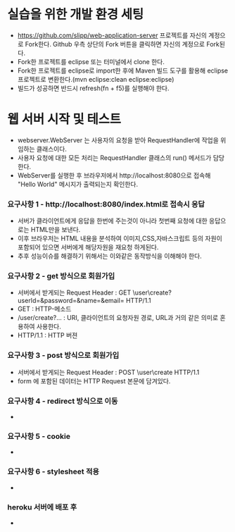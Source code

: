 # 실습을 위한 개발 환경 세팅
* https://github.com/slipp/web-application-server 프로젝트를 자신의 계정으로 Fork한다. Github 우측 상단의 Fork 버튼을 클릭하면 자신의 계정으로 Fork된다.
* Fork한 프로젝트를 eclipse 또는 터미널에서 clone 한다.
* Fork한 프로젝트를 eclipse로 import한 후에 Maven 빌드 도구를 활용해 eclipse 프로젝트로 변환한다.(mvn eclipse:clean eclipse:eclipse)
* 빌드가 성공하면 반드시 refresh(fn + f5)를 실행해야 한다.

# 웹 서버 시작 및 테스트
* webserver.WebServer 는 사용자의 요청을 받아 RequestHandler에 작업을 위임하는 클래스이다.
* 사용자 요청에 대한 모든 처리는 RequestHandler 클래스의 run() 메서드가 담당한다.
* WebServer를 실행한 후 브라우저에서 http://localhost:8080으로 접속해 "Hello World" 메시지가 출력되는지 확인한다.

### 요구사항 1 - http://localhost:8080/index.html로 접속시 응답
* 서버가 클라이언트에게 응답을 한번에 주는것이 아니라 첫번째 요청에 대한 응답으로는 HTML만을 보낸다.
* 이후 브라우저는 HTML 내용을 분석하여 이미지,CSS,자바스크립트 등의 자원이 포함되어 있으면 서버에게 해당자원을 재요청 하게된다.
* 추후 성능이슈를 해결하기 위해서는 이와같은 동작방식을 이해해야 한다.

### 요구사항 2 - get 방식으로 회원가입
* 서버에서 받게되는 Request Header : GET \user\create?userId=&password=&name=&email= HTTP/1.1 
* GET : HTTP-메소드
* /user/create?... : URI, 클라이언트의 요청자원 경로, URL과 거의 같은 의미로 혼용하여 사용한다. 
* HTTP/1.1 : HTTP 버젼

### 요구사항 3 - post 방식으로 회원가입
* 서버에서 받게되는 Request Header : POST \user\create HTTP/1.1 
* form 에 포함된 데이터는 HTTP Request 본문에 담겨있다.

### 요구사항 4 - redirect 방식으로 이동
* 

### 요구사항 5 - cookie
* 

### 요구사항 6 - stylesheet 적용
* 

### heroku 서버에 배포 후
* 